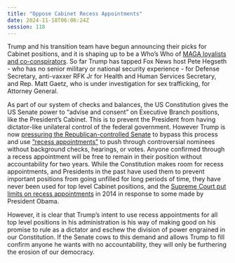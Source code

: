 ```yaml
---
title: "Oppose Cabinet Recess Appointments"
date: 2024-11-18T06:06:24Z
session: 118
---
```

Trump and his transition team have begun announcing their picks for Cabinet positions, and it is shaping up to be a Who’s Who of [MAGA loyalists and co-conspirators](https://www.vox.com/politics/384320/trump-cabinet-white-house). So far Trump has tapped Fox News host Pete Hegseth - who has no senior military or national security experience - for Defense Secretary, anti-vaxxer RFK Jr for Health and Human Services Secretary, and Rep. Matt Gaetz, who is under investigation for sex trafficking, for Attorney General. 

As part of our system of checks and balances, the US Constitution gives the US Senate power to “advise and consent” on Executive Branch positions, like the President’s Cabinet. This is to prevent the President from having dictator-like unilateral control of the federal government. However Trump is now [pressuring the Republican-controlled Senate](https://www.cnn.com/2024/11/10/politics/trump-senate-recess-appointments-gop-leader/index.html) to bypass this process and use [“recess appointments”](https://apnews.com/article/recess-appointments-trump-cabinet-gop-senate-f484a152e152e8495254d1f83877c71a) to push through controversial nominees without background checks, hearings, or votes. Anyone confirmed through a recess appointment will be free to remain in their position without accountability for two years. While the Constitution makes room for recess appointments, and Presidents in the past have used them to prevent important positions from going unfilled for long periods of time, they have never been used for top level Cabinet positions, and the [Supreme Court put limits on recess appointments](https://apnews.com/supreme-court-of-the-united-states-united-states-government-eaabd3d1926b453ba3a9f85b5a3b2b79) in 2014 in response to some made by President Obama.

However, it is clear that Trump’s intent to use recess appointments for all top level positions in his administration is his way of making good on his promise to rule as a dictator and eschew the division of power engrained in our Constitution. If the Senate cows to this demand and allows Trump to fill confirm anyone he wants with no accountability, they will only be furthering the erosion of our democracy.
